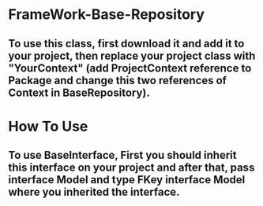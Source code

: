 # FrameWork-Base-Repository
## To use this class, first download it and add it to your project, then replace your project class with "YourContext" (add ProjectContext reference to Package and change this two references of Context in BaseRepository).


# How To Use
## To use BaseInterface, First you should inherit this interface on your project and after that, pass interface Model and type FKey interface Model where you inherited the interface.



